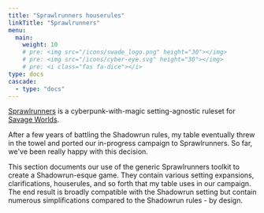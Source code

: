 ```yaml
---
title: "Sprawlrunners houserules"
linkTitle: "Sprawlrunners"
menu:
  main:
    weight: 10
    # pre: <img src="/icons/swade_logo.png" height="30"></img>
    # pre: <img src="/icons/cyber-eye.svg" height="30"></img>
    # pre: <i class="fas fa-dice"></i>
type: docs
cascade:
  - type: "docs"
---
```


[Sprawlrunners](https://www.drivethrurpg.com/product/334278/Sprawlrunners?affiliate_id=313188) is a cyberpunk-with-magic setting-agnostic ruleset for [Savage Worlds](https://www.peginc.com/product-category/savage-worlds/). 

After a few years of battling the Shadowrun rules, my table eventually threw in the towel and ported our in-progress campaign to Sprawlrunners. So far, we've been really happy with this decision.

This section documents our use of the generic Sprawlrunners toolkit to create a Shadowrun-esque game. They contain various setting expansions, clarifications, houserules, and so forth that my table uses in our campaign. The end result is broadly compatible with the Shadowrun setting but contain numerous simplifications compared to the Shadowrun rules - by design. 

<!-- 

things to write!

* deckers - hiding s-PANs
* riggers - drone decks
* mages - spirit stats
* mages - translated grimoire
* new Edges/Hindrances from other SR books/conversions?
* new cyberware/bioware
  * sleep regulator
* more weapons
-->
